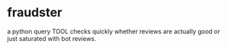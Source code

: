 # fraudster
a python query TOOL checks quickly whether reviews are actually good or just saturated with bot reviews.

